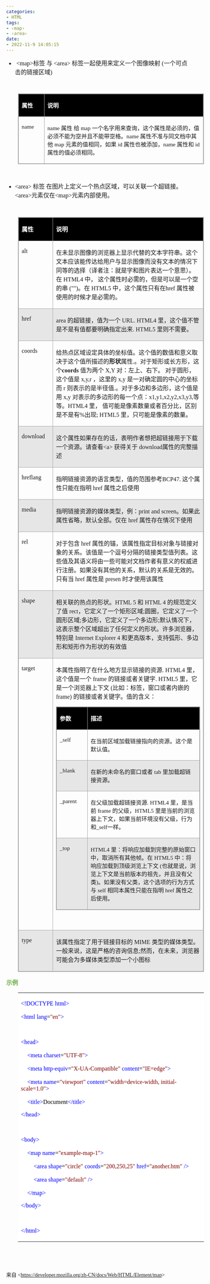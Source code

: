 ```yaml
---
categories:
- HTML
tags:
- ‹map›
- ‹area›
date:
- 2022-11-9 14:05:15
---
```



<ul style="list-style-type:disc">
    <li>&nbsp;<span style="font-size:12.0pt"><span
                style="font-family:&quot;Comic Sans MS&quot;">&lt;map&gt;</span></span><span
            style="font-size:12.0pt"><span style="font-family:&quot;Microsoft YaHei UI&quot;">标签
                与</span></span><span style="font-size:12.0pt"><span style="font-family:&quot;Comic Sans MS&quot;">
                &lt;area&gt; </span></span><span style="font-size:12.0pt"><span
                style="font-family:&quot;Microsoft YaHei UI&quot;">标签一起使用来定义一个图像映射</span></span><span
            style="font-size:12.0pt"><span style="font-family:&quot;Comic Sans MS&quot;"> (</span></span><span
            style="font-size:12.0pt"><span
                style="font-family:&quot;Microsoft YaHei UI&quot;">一个可点击的链接区域</span></span><span
            style="font-size:12.0pt"><span style="font-family:&quot;Comic Sans MS&quot;">)</span></span></li>
</ul>
<p><span style="font-size:11.0pt"><span style="font-family:&quot;Comic Sans MS&quot;">&nbsp;</span></span></p>
<table summary="" cellspacing="0"
    style="border-collapse:collapse; border-color:#a3a3a3; border-style:solid; border-width:1px; margin-left:32px"
    class=" cke_show_border">
    <tbody>
        <tr>
            <td
                style="background-color:black; border-bottom:1px solid #a3a3a3; border-left:1px solid #a3a3a3; border-right:1px solid #a3a3a3; border-top:1px solid #a3a3a3; vertical-align:top; width:.6673in">
                <p><span style="font-size:11.5pt"><span style="font-family:&quot;Microsoft YaHei UI&quot;"><span
                                style="color:white"><strong>属性</strong></span></span></span></p>
            </td>
            <td
                style="background-color:black; border-bottom:1px solid #a3a3a3; border-left:1px solid #a3a3a3; border-right:1px solid #a3a3a3; border-top:1px solid #a3a3a3; vertical-align:top; width:6.6277in">
                <p><span style="font-size:11.5pt"><span style="font-family:&quot;Microsoft YaHei UI&quot;"><span
                                style="color:white"><strong>说明</strong></span></span></span></p>
            </td>
        </tr>
        <tr>
            <td
                style="border-bottom:1px solid #a3a3a3; border-left:1px solid #a3a3a3; border-right:1px solid #a3a3a3; border-top:1px solid #a3a3a3; vertical-align:top; width:.6673in">
                <p><span style="font-size:11.5pt"><span style="font-family:&quot;Comic Sans MS&quot;">name</span></span>
                </p>
            </td>
            <td
                style="border-bottom:1px solid #a3a3a3; border-left:1px solid #a3a3a3; border-right:1px solid #a3a3a3; border-top:1px solid #a3a3a3; vertical-align:top; width:6.6277in">
                <p><span style="font-size:11.5pt"><span style="color:#1b1b1b"><span
                                style="font-family:&quot;Comic Sans MS&quot;">n</span><span
                                style="font-family:&quot;Comic Sans MS&quot;">ame </span><span
                                style="font-family:&quot;Microsoft YaHei UI&quot;">属性 给</span><span
                                style="font-family:&quot;Comic Sans MS&quot;"> map </span><span
                                style="font-family:&quot;Microsoft YaHei UI&quot;">一个名字用来查询，这个属性是必须的，值必须不能为空并且不能带空格。</span><span
                                style="font-family:&quot;Comic Sans MS&quot;">name </span><span
                                style="font-family:&quot;Microsoft YaHei UI&quot;">属性不准与同文档中其他</span><span
                                style="font-family:&quot;Comic Sans MS&quot;"> map </span><span
                                style="font-family:&quot;Microsoft YaHei UI&quot;">元素的值相同，如果</span><span
                                style="font-family:&quot;Comic Sans MS&quot;"> id </span><span
                                style="font-family:&quot;Microsoft YaHei UI&quot;">属性也被添加，</span><span
                                style="font-family:&quot;Comic Sans MS&quot;">name </span><span
                                style="font-family:&quot;Microsoft YaHei UI&quot;">属性和</span><span
                                style="font-family:&quot;Comic Sans MS&quot;"> id </span><span
                                style="font-family:&quot;Microsoft YaHei UI&quot;">属性的值必须相同。</span></span></span>
                </p>
            </td>
        </tr>
    </tbody>
</table>
<p><span style="font-size:11.0pt"><span style="font-family:&quot;Comic Sans MS&quot;">&nbsp;</span></span></p>
<ul style="list-style-type:disc">
    <li><span style="font-size:12.0pt"><span style="font-family:&quot;Comic Sans MS&quot;">&lt;area&gt;
            </span></span><span style="font-size:12.0pt"><span style="font-family:&quot;Microsoft YaHei UI&quot;">标签
                在图片上定义一个热点区域，可以关联一个超链接。</span></span><span style="font-size:12.0pt"><span
                style="font-family:&quot;Comic Sans MS&quot;">&lt;area&gt;</span></span><span
            style="font-size:12.0pt"><span style="font-family:&quot;Microsoft YaHei UI&quot;">元素仅在</span></span><span
            style="font-size:12.0pt"><span style="font-family:&quot;Comic Sans MS&quot;">&lt;map&gt;</span></span><span
            style="font-size:12.0pt"><span style="font-family:&quot;Microsoft YaHei UI&quot;">元素内部使用。</span></span>
    </li>
</ul>
<p><span style="font-size:12.0pt"><span style="font-family:&quot;Comic Sans MS&quot;">&nbsp;</span></span></p>
<table summary="" cellspacing="0"
    style="border-collapse:collapse; border-color:#a3a3a3; border-style:solid; border-width:1px; margin-left:32px"
    class=" cke_show_border">
    <tbody>
        <tr>
            <td
                style="background-color:black; border-bottom:1px solid #a3a3a3; border-left:1px solid #a3a3a3; border-right:1px solid #a3a3a3; border-top:1px solid #a3a3a3; vertical-align:top; width:.8972in">
                <p><span style="font-size:12.0pt"><span style="font-family:&quot;Microsoft YaHei UI&quot;"><span
                                style="color:white"><strong>属性</strong></span></span></span></p>
            </td>
            <td
                style="background-color:black; border-bottom:1px solid #a3a3a3; border-left:1px solid #a3a3a3; border-right:1px solid #a3a3a3; border-top:1px solid #a3a3a3; vertical-align:top; width:6.2937in">
                <p><span style="font-size:12.0pt"><span style="font-family:&quot;Microsoft YaHei UI&quot;"><span
                                style="color:white"><strong>说明</strong></span></span></span></p>
            </td>
        </tr>
        <tr>
            <td
                style="border-bottom:1px solid #a3a3a3; border-left:1px solid #a3a3a3; border-right:1px solid #a3a3a3; border-top:1px solid #a3a3a3; vertical-align:top; width:.8972in">
                <p><span style="font-size:12.0pt"><span style="font-family:&quot;Comic Sans MS&quot;">alt</span></span>
                </p>
            </td>
            <td
                style="border-bottom:1px solid #a3a3a3; border-left:1px solid #a3a3a3; border-right:1px solid #a3a3a3; border-top:1px solid #a3a3a3; vertical-align:top; width:6.3263in">
                <p><span style="font-size:12.0pt"><span
                            style="font-family:&quot;Microsoft YaHei UI&quot;">在未显示图像的浏览器上显示代替的文本字符串。这个文本应该能传达给用户与显示图像而没有文本的情况下同等的选择（译者注：就是字和图片表达一个意思）。在</span><span
                            style="font-family:&quot;Comic Sans MS&quot;"> HTML4 </span><span
                            style="font-family:&quot;Microsoft YaHei UI&quot;">中， 这个属性时必需的，但是可以是一个空的串</span><span
                            style="font-family:&quot;Comic Sans MS&quot;"> ("")</span><span
                            style="font-family:&quot;Microsoft YaHei UI&quot;">。在</span><span
                            style="font-family:&quot;Comic Sans MS&quot;"> HTML5 </span><span
                            style="font-family:&quot;Microsoft YaHei UI&quot;">中，这个属性只有在</span><span
                            style="font-family:&quot;Comic Sans MS&quot;">href </span><span
                            style="font-family:&quot;Microsoft YaHei UI&quot;">属性被使用的时候才是必需的。</span></span></p>
            </td>
        </tr>
        <tr>
            <td
                style="background-color:#e7e6e6; border-bottom:1px solid #a3a3a3; border-left:1px solid #a3a3a3; border-right:1px solid #a3a3a3; border-top:1px solid #a3a3a3; vertical-align:top; width:.8972in">
                <p><span style="font-size:12.0pt"><span style="font-family:&quot;Comic Sans MS&quot;">href</span></span>
                </p>
            </td>
            <td
                style="background-color:#e7e6e6; border-bottom:1px solid #a3a3a3; border-left:1px solid #a3a3a3; border-right:1px solid #a3a3a3; border-top:1px solid #a3a3a3; vertical-align:top; width:6.3006in">
                <p><span style="font-size:12.0pt"><span style="font-family:&quot;Comic Sans MS&quot;">area
                        </span><span style="font-family:&quot;Microsoft YaHei UI&quot;">的超链接，值为一个</span><span
                            style="font-family:&quot;Comic Sans MS&quot;"> URL. HTML4 </span><span
                            style="font-family:&quot;Microsoft YaHei UI&quot;">里，这个值不管是不是有值都要明确指定出来</span><span
                            style="font-family:&quot;Comic Sans MS&quot;">. HTML5 </span><span
                            style="font-family:&quot;Microsoft YaHei UI&quot;">里则不需要。</span></span></p>
            </td>
        </tr>
        <tr>
            <td
                style="border-bottom:1px solid #a3a3a3; border-left:1px solid #a3a3a3; border-right:1px solid #a3a3a3; border-top:1px solid #a3a3a3; vertical-align:top; width:.8972in">
                <p><span style="font-size:12.0pt"><span
                            style="font-family:&quot;Comic Sans MS&quot;">coords</span></span></p>
            </td>
            <td
                style="border-bottom:1px solid #a3a3a3; border-left:1px solid #a3a3a3; border-right:1px solid #a3a3a3; border-top:1px solid #a3a3a3; vertical-align:top; width:6.3631in">
                <p><span style="font-size:12.0pt"><span
                            style="font-family:&quot;Microsoft YaHei UI&quot;">给热点区域设定具体的坐标值。这个值的数值和意义取决于这个值所描述的</span><strong><span
                                style="font-family:&quot;Microsoft YaHei UI&quot;"><span
                                    style="color:#1b1b1b">形状</span></span></strong><span
                            style="font-family:&quot;Microsoft YaHei UI&quot;">属性</span><span
                            style="font-family:&quot;Comic Sans MS&quot;">.</span><span
                            style="font-family:&quot;Microsoft YaHei UI&quot;">。对于矩形或长方形，这个</span><strong><span
                                style="font-family:&quot;Comic Sans MS&quot;"><span
                                    style="color:#1b1b1b">coords</span></span></strong><span
                            style="font-family:&quot;Microsoft YaHei UI&quot;">&nbsp;值为两个</span><span
                            style="font-family:&quot;Comic Sans MS&quot;"> X,Y </span><span
                            style="font-family:&quot;Microsoft YaHei UI&quot;">对：左上、右下。 对于圆形，这个值是&nbsp;</span><span
                            style="font-family:&quot;Comic Sans MS&quot;"><span
                                style="color:#1b1b1b">x,y,r</span></span><span
                            style="font-family:&quot;Microsoft YaHei UI&quot;">&nbsp;，这里的&nbsp;</span><span
                            style="font-family:&quot;Comic Sans MS&quot;"><span
                                style="color:#1b1b1b">x,y</span></span><span
                            style="font-family:&quot;Microsoft YaHei UI&quot;">&nbsp;是一对确定圆的中心的坐标而&nbsp;</span><span
                            style="font-family:&quot;Comic Sans MS&quot;"><span
                                style="color:#1b1b1b">r</span></span><span
                            style="font-family:&quot;Microsoft YaHei UI&quot;">&nbsp;则表示的是半径值</span><span
                            style="font-family:&quot;Comic Sans MS&quot;">.</span><span
                            style="font-family:&quot;Microsoft YaHei UI&quot;">。对于多边和多边形，这个值是用</span><span
                            style="font-family:&quot;Comic Sans MS&quot;"> x,y </span><span
                            style="font-family:&quot;Microsoft YaHei UI&quot;">对表示的多边形的每一个点：</span><span
                            style="font-family:&quot;Comic Sans MS&quot;"><span
                                style="color:#1b1b1b">x1,y1,x2,y2,x3,y3,</span></span><span
                            style="font-family:&quot;Microsoft YaHei UI&quot;">等等。</span><span
                            style="font-family:&quot;Comic Sans MS&quot;">HTML4 </span><span
                            style="font-family:&quot;Microsoft YaHei UI&quot;">里， 值可能是像素数量或者百分比，区别是不是有</span><span
                            style="font-family:&quot;Comic Sans MS&quot;">%</span><span
                            style="font-family:&quot;Microsoft YaHei UI&quot;">出现</span><span
                            style="font-family:&quot;Comic Sans MS&quot;">; HTML5 </span><span
                            style="font-family:&quot;Microsoft YaHei UI&quot;">里，只可能是像素的数量。</span></span></p>
            </td>
        </tr>
        <tr>
            <td
                style="background-color:#e7e6e6; border-bottom:1px solid #a3a3a3; border-left:1px solid #a3a3a3; border-right:1px solid #a3a3a3; border-top:1px solid #a3a3a3; vertical-align:top; width:.9159in">
                <p><span style="font-size:12.0pt"><span
                            style="font-family:&quot;Comic Sans MS&quot;">download</span></span></p>
            </td>
            <td
                style="background-color:#e7e6e6; border-bottom:1px solid #a3a3a3; border-left:1px solid #a3a3a3; border-right:1px solid #a3a3a3; border-top:1px solid #a3a3a3; vertical-align:top; width:6.2743in">
                <p><span style="font-size:12.0pt"><span
                            style="font-family:&quot;Microsoft YaHei UI&quot;">这个属性如果存在的话，表明作者想把超链接用于下载一个资源。请查看</span><span
                            style="font-family:&quot;Comic Sans MS&quot;">&lt;a&gt; </span><span
                            style="font-family:&quot;Microsoft YaHei UI&quot;">获得关于</span><span
                            style="font-family:&quot;Comic Sans MS&quot;"> download</span><span
                            style="font-family:&quot;Microsoft YaHei UI&quot;">属性的完整描述</span></span></p>
            </td>
        </tr>
        <tr>
            <td
                style="border-bottom:1px solid #a3a3a3; border-left:1px solid #a3a3a3; border-right:1px solid #a3a3a3; border-top:1px solid #a3a3a3; vertical-align:top; width:.8972in">
                <p><span style="font-size:12.0pt"><span
                            style="font-family:&quot;Comic Sans MS&quot;">hreflang</span></span></p>
            </td>
            <td
                style="border-bottom:1px solid #a3a3a3; border-left:1px solid #a3a3a3; border-right:1px solid #a3a3a3; border-top:1px solid #a3a3a3; vertical-align:top; width:6.3555in">
                <p><span style="font-size:12.0pt"><span
                            style="font-family:&quot;Microsoft YaHei UI&quot;">指明链接资源的语言类型，值的范围参考</span><span
                            style="font-family:&quot;Comic Sans MS&quot;">BCP47. </span><span
                            style="font-family:&quot;Microsoft YaHei UI&quot;">这个属性只能在指明</span><span
                            style="font-family:&quot;Comic Sans MS&quot;"> href </span><span
                            style="font-family:&quot;Microsoft YaHei UI&quot;">属性之后使用</span></span></p>
            </td>
        </tr>
        <tr>
            <td
                style="background-color:#e7e6e6; border-bottom:1px solid #a3a3a3; border-left:1px solid #a3a3a3; border-right:1px solid #a3a3a3; border-top:1px solid #a3a3a3; vertical-align:top; width:.8972in">
                <p><span style="font-size:12.0pt"><span
                            style="font-family:&quot;Comic Sans MS&quot;">media</span></span></p>
            </td>
            <td
                style="background-color:#e7e6e6; border-bottom:1px solid #a3a3a3; border-left:1px solid #a3a3a3; border-right:1px solid #a3a3a3; border-top:1px solid #a3a3a3; vertical-align:top; width:6.2937in">
                <p><span style="font-size:12.0pt"><span
                            style="font-family:&quot;Microsoft YaHei UI&quot;">指明链接资源的媒体类型，例：</span><span
                            style="font-family:&quot;Comic Sans MS&quot;">print and screen</span><span
                            style="font-family:&quot;Microsoft YaHei UI&quot;">。如果此属性省略，默认全部。仅在</span><span
                            style="font-family:&quot;Comic Sans MS&quot;"> href </span><span
                            style="font-family:&quot;Microsoft YaHei UI&quot;">属性存在情况下使用</span></span></p>
            </td>
        </tr>
        <tr>
            <td
                style="border-bottom:1px solid #a3a3a3; border-left:1px solid #a3a3a3; border-right:1px solid #a3a3a3; border-top:1px solid #a3a3a3; vertical-align:top; width:.8972in">
                <p><span style="font-size:12.0pt"><span style="font-family:&quot;Comic Sans MS&quot;">rel</span></span>
                </p>
            </td>
            <td
                style="border-bottom:1px solid #a3a3a3; border-left:1px solid #a3a3a3; border-right:1px solid #a3a3a3; border-top:1px solid #a3a3a3; vertical-align:top; width:6.3631in">
                <p><span style="font-size:12.0pt"><span
                            style="font-family:&quot;Microsoft YaHei UI&quot;">对于包含</span><span
                            style="font-family:&quot;Comic Sans MS&quot;"> href </span><span
                            style="font-family:&quot;Microsoft YaHei UI&quot;">属性的锚，该属性指定目标对象与链接对象的关系。该值是一个逗号分隔的链接类型值列表。这些值及其语义将由一些可能对文档作者有意义的权威进行注册。如果没有其他的关系，默认的关系是无效的。只有当</span><span
                            style="font-family:&quot;Comic Sans MS&quot;"> href </span><span
                            style="font-family:&quot;Microsoft YaHei UI&quot;">属性是</span><span
                            style="font-family:&quot;Comic Sans MS&quot;"> presen </span><span
                            style="font-family:&quot;Microsoft YaHei UI&quot;">时才使用该属性</span></span></p>
            </td>
        </tr>
        <tr>
            <td
                style="background-color:#e7e6e6; border-bottom:1px solid #a3a3a3; border-left:1px solid #a3a3a3; border-right:1px solid #a3a3a3; border-top:1px solid #a3a3a3; vertical-align:top; width:.8972in">
                <p><span style="font-size:12.0pt"><span
                            style="font-family:&quot;Comic Sans MS&quot;">shape</span></span></p>
            </td>
            <td
                style="background-color:#e7e6e6; border-bottom:1px solid #a3a3a3; border-left:1px solid #a3a3a3; border-right:1px solid #a3a3a3; border-top:1px solid #a3a3a3; vertical-align:top; width:6.3125in">
                <p><span style="font-size:12.0pt"><span
                            style="font-family:&quot;Microsoft YaHei UI&quot;">相关联的热点的形状。</span><span
                            style="font-family:&quot;Comic Sans MS&quot;">HTML 5 </span><span
                            style="font-family:&quot;Microsoft YaHei UI&quot;">和</span><span
                            style="font-family:&quot;Comic Sans MS&quot;"> HTML 4 </span><span
                            style="font-family:&quot;Microsoft YaHei UI&quot;">的规范定义了值</span><span
                            style="font-family:&quot;Comic Sans MS&quot;"> rect</span><span
                            style="font-family:&quot;Microsoft YaHei UI&quot;">，它定义了一个矩形区域</span><span
                            style="font-family:&quot;Comic Sans MS&quot;">;</span><span
                            style="font-family:&quot;Microsoft YaHei UI&quot;">圆圈，它定义了一个圆形区域</span><span
                            style="font-family:&quot;Comic Sans MS&quot;">;</span><span
                            style="font-family:&quot;Microsoft YaHei UI&quot;">多边形，它定义了一个多边形</span><span
                            style="font-family:&quot;Comic Sans MS&quot;">;</span><span
                            style="font-family:&quot;Microsoft YaHei UI&quot;">默认情况下，这表示整个区域超出了任何定义的形状。许多浏览器，特别是</span><span
                            style="font-family:&quot;Comic Sans MS&quot;"> Internet Explorer 4 </span><span
                            style="font-family:&quot;Microsoft YaHei UI&quot;">和更高版本，支持弧形、多边形和矩形作为形状的有效值</span></span>
                </p>
            </td>
        </tr>
        <tr>
            <td
                style="border-bottom:1px solid #a3a3a3; border-left:1px solid #a3a3a3; border-right:1px solid #a3a3a3; border-top:1px solid #a3a3a3; vertical-align:top; width:.8972in">
                <p><span style="font-size:12.0pt"><span
                            style="font-family:&quot;Comic Sans MS&quot;">target</span></span></p>
            </td>
            <td
                style="border-bottom:1px solid #a3a3a3; border-left:1px solid #a3a3a3; border-right:1px solid #a3a3a3; border-top:1px solid #a3a3a3; vertical-align:top; width:6.4263in">
                <p><span style="font-size:12.0pt"><span
                            style="font-family:&quot;Microsoft YaHei UI&quot;">本属性指明了在什么地方显示链接的资源</span><span
                            style="font-family:&quot;Comic Sans MS&quot;">. HTML4 </span><span
                            style="font-family:&quot;Microsoft YaHei UI&quot;">里，这个值是一个</span><span
                            style="font-family:&quot;Comic Sans MS&quot;"> frame </span><span
                            style="font-family:&quot;Microsoft YaHei UI&quot;">的链接或者关键字</span><span
                            style="font-family:&quot;Comic Sans MS&quot;">. HTML5 </span><span
                            style="font-family:&quot;Microsoft YaHei UI&quot;">里，它是一个浏览器上下文</span><span
                            style="font-family:&quot;Comic Sans MS&quot;"> (</span><span
                            style="font-family:&quot;Microsoft YaHei UI&quot;">比如：标签，窗口或者内嵌的</span><span
                            style="font-family:&quot;Comic Sans MS&quot;"> frame) </span><span
                            style="font-family:&quot;Microsoft YaHei UI&quot;">的链接或者关键字。值的含义：</span></span></p>
                <table summary="" cellspacing="0"
                    style="border-collapse:collapse; border-color:#a3a3a3; border-style:solid; border-width:1px;"
                    class=" cke_show_border">
                    <tbody>
                        <tr>
                            <td
                                style="background-color:black; border-bottom:1px solid #a3a3a3; border-left:1px solid #a3a3a3; border-right:1px solid #a3a3a3; border-top:1px solid #a3a3a3; vertical-align:top; width:.8736in">
                                <p><span style="font-size:11.5pt"><span
                                            style="font-family:&quot;Microsoft YaHei UI&quot;"><span
                                                style="color:white"><strong>参数</strong></span></span></span></p>
                            </td>
                            <td
                                style="background-color:black; border-bottom:1px solid #a3a3a3; border-left:1px solid #a3a3a3; border-right:1px solid #a3a3a3; border-top:1px solid #a3a3a3; vertical-align:top; width:4.9944in">
                                <p><span style="font-size:11.5pt"><span
                                            style="font-family:&quot;Microsoft YaHei UI&quot;"><span
                                                style="color:white"><strong>描述</strong></span></span></span></p>
                            </td>
                        </tr>
                        <tr>
                            <td
                                style="border-bottom:1px solid #a3a3a3; border-left:1px solid #a3a3a3; border-right:1px solid #a3a3a3; border-top:1px solid #a3a3a3; vertical-align:top; width:.8736in">
                                <p><span style="font-size:11.5pt"><span
                                            style="font-family:&quot;Comic Sans MS&quot;"><span
                                                style="color:#1b1b1b">_self</span></span></span></p>
                            </td>
                            <td
                                style="border-bottom:1px solid #a3a3a3; border-left:1px solid #a3a3a3; border-right:1px solid #a3a3a3; border-top:1px solid #a3a3a3; vertical-align:top; width:4.9944in">
                                <p><span style="font-size:11.5pt"><span
                                            style="font-family:&quot;Microsoft YaHei UI&quot;"><span
                                                style="color:#1b1b1b">在当前区域加载链接指向的资源。这个是默认值。</span></span></span>
                                </p>
                            </td>
                        </tr>
                        <tr>
                            <td
                                style="background-color:#e7e6e6; border-bottom:1px solid #a3a3a3; border-left:1px solid #a3a3a3; border-right:1px solid #a3a3a3; border-top:1px solid #a3a3a3; vertical-align:top; width:.8736in">
                                <p><span style="font-size:11.5pt"><span
                                            style="font-family:&quot;Comic Sans MS&quot;"><span
                                                style="color:#1b1b1b">_blank</span></span></span></p>
                            </td>
                            <td
                                style="background-color:#e7e6e6; border-bottom:1px solid #a3a3a3; border-left:1px solid #a3a3a3; border-right:1px solid #a3a3a3; border-top:1px solid #a3a3a3; vertical-align:top; width:4.9944in">
                                <p><span style="font-size:11.5pt"><span style="color:#1b1b1b"><span
                                                style="font-family:&quot;Microsoft YaHei UI&quot;">在新的未命名的窗口或者</span><span
                                                style="font-family:&quot;Comic Sans MS&quot;"> tab </span><span
                                                style="font-family:&quot;Microsoft YaHei UI&quot;">里加载超链接资源。</span></span></span>
                                </p>
                            </td>
                        </tr>
                        <tr>
                            <td
                                style="border-bottom:1px solid #a3a3a3; border-left:1px solid #a3a3a3; border-right:1px solid #a3a3a3; border-top:1px solid #a3a3a3; vertical-align:top; width:.8736in">
                                <p><span style="font-size:11.5pt"><span
                                            style="font-family:&quot;Comic Sans MS&quot;"><span
                                                style="color:#1b1b1b">_parent</span></span></span></p>
                            </td>
                            <td
                                style="border-bottom:1px solid #a3a3a3; border-left:1px solid #a3a3a3; border-right:1px solid #a3a3a3; border-top:1px solid #a3a3a3; vertical-align:top; width:4.9944in">
                                <p><span style="font-size:11.5pt"><span style="color:#1b1b1b"><span
                                                style="font-family:&quot;Microsoft YaHei UI&quot;">在父级加载超链接资源</span><span
                                                style="font-family:&quot;Comic Sans MS&quot;">. HTML4 </span><span
                                                style="font-family:&quot;Microsoft YaHei UI&quot;">里，是当前</span><span
                                                style="font-family:&quot;Comic Sans MS&quot;"> frame </span><span
                                                style="font-family:&quot;Microsoft YaHei UI&quot;">的父级，</span><span
                                                style="font-family:&quot;Comic Sans MS&quot;">HTML5 </span><span
                                                style="font-family:&quot;Microsoft YaHei UI&quot;">里是当前的浏览器上下文，如果当前环境没有父级，行为和</span><span
                                                style="font-family:&quot;Comic Sans MS&quot;">_self</span><span
                                                style="font-family:&quot;Microsoft YaHei UI&quot;">一样。</span></span></span>
                                </p>
                            </td>
                        </tr>
                        <tr>
                            <td
                                style="background-color:#e7e6e6; border-bottom:1px solid #a3a3a3; border-left:1px solid #a3a3a3; border-right:1px solid #a3a3a3; border-top:1px solid #a3a3a3; vertical-align:top; width:.8736in">
                                <p><span style="font-size:11.5pt"><span
                                            style="font-family:&quot;Comic Sans MS&quot;"><span
                                                style="color:#1b1b1b">_top</span></span></span></p>
                            </td>
                            <td
                                style="background-color:#e7e6e6; border-bottom:1px solid #a3a3a3; border-left:1px solid #a3a3a3; border-right:1px solid #a3a3a3; border-top:1px solid #a3a3a3; vertical-align:top; width:5.0145in">
                                <p><span style="font-size:11.5pt"><span style="color:#1b1b1b"><span
                                                style="font-family:&quot;Comic Sans MS&quot;">HTML4 </span><span
                                                style="font-family:&quot;Microsoft YaHei UI&quot;">里：将响应加载到完整的原始窗口中，取消所有其他帧。在</span><span
                                                style="font-family:&quot;Comic Sans MS&quot;"> HTML5 </span><span
                                                style="font-family:&quot;Microsoft YaHei UI&quot;">中：将响应加载到顶级浏览上下文</span><span
                                                style="font-family:&quot;Comic Sans MS&quot;"> (</span><span
                                                style="font-family:&quot;Microsoft YaHei UI&quot;">也就是说，浏览上下文是当前版本的祖先，并且没有父类</span><span
                                                style="font-family:&quot;Comic Sans MS&quot;">)</span><span
                                                style="font-family:&quot;Microsoft YaHei UI&quot;">。如果没有父类，这个选项的行为方式与</span><span
                                                style="font-family:&quot;Comic Sans MS&quot;"> self </span><span
                                                style="font-family:&quot;Microsoft YaHei UI&quot;">相同本属性只能在指明</span><span
                                                style="font-family:&quot;Comic Sans MS&quot;"> href </span><span
                                                style="font-family:&quot;Microsoft YaHei UI&quot;">属性之后使用。</span></span></span>
                                </p>
                            </td>
                        </tr>
                    </tbody>
                </table>
                <p><span style="font-size:12.0pt"><span
                            style="font-family:&quot;Comic Sans MS&quot;">&nbsp;</span></span></p>
            </td>
        </tr>
        <tr>
            <td
                style="background-color:#e7e6e6; border-bottom:1px solid #a3a3a3; border-left:1px solid #a3a3a3; border-right:1px solid #a3a3a3; border-top:1px solid #a3a3a3; vertical-align:top; width:.8972in">
                <p><span style="font-size:12.0pt"><span style="font-family:&quot;Comic Sans MS&quot;">type</span></span>
                </p>
            </td>
            <td
                style="background-color:#e7e6e6; border-bottom:1px solid #a3a3a3; border-left:1px solid #a3a3a3; border-right:1px solid #a3a3a3; border-top:1px solid #a3a3a3; vertical-align:top; width:6.2937in">
                <p><span style="font-size:12.0pt"><span
                            style="font-family:&quot;Microsoft YaHei UI&quot;">该属性指定了用于链接目标的</span><span
                            style="font-family:&quot;Comic Sans MS&quot;"> MIME </span><span
                            style="font-family:&quot;Microsoft YaHei UI&quot;">类型的媒体类型。一般来说，这是严格的咨询信息</span><span
                            style="font-family:&quot;Comic Sans MS&quot;">;</span><span
                            style="font-family:&quot;Microsoft YaHei UI&quot;">然而，在未来，浏览器可能会为多媒体类型添加一个小图标</span></span>
                </p>
            </td>
        </tr>
    </tbody>
</table>
<p><span style="font-size:12.0pt"><span style="font-family:&quot;Microsoft YaHei UI&quot;"><span
                style="color:#70ad47"><strong>示例</strong></span></span></span></p>
<table summary="" cellspacing="0"
    style="border-collapse:collapse; border-color:#a3a3a3; border-style:solid; border-width:0px; margin-left:32px"
    class=" cke_show_border">
    <tbody>
        <tr>
            <td
                style="background-color:white; border-bottom:0px; border-left:0px; border-right:0px; border-top:0px; vertical-align:top; width:5.9611in">
                <p><span style="font-size:12.0pt"><span style="font-family:&quot;Comic Sans MS&quot;"><span
                                style="color:blue">&lt;!DOCTYPE</span></span>&nbsp;<span
                            style="font-family:&quot;Comic Sans MS&quot;"><span
                                style="color:blue">html&gt;</span></span></span></p>
                <p><span style="font-size:12.0pt"><span style="font-family:&quot;Comic Sans MS&quot;"><span
                                style="color:blue">&lt;html</span></span>&nbsp;<span
                            style="font-family:&quot;Comic Sans MS&quot;"><span
                                style="color:blue">lang</span></span><span
                            style="font-family:&quot;Comic Sans MS&quot;"><span style="color:black">=</span></span><span
                            style="font-family:&quot;Comic Sans MS&quot;"><span
                                style="color:maroon">"en"</span></span><span
                            style="font-family:&quot;Comic Sans MS&quot;"><span
                                style="color:blue">&gt;</span></span></span></p>
                <p><span style="font-size:12.0pt"><span
                            style="font-family:&quot;Comic Sans MS&quot;">&nbsp;</span></span></p>
                <p><span style="font-size:12.0pt"><span style="font-family:&quot;Comic Sans MS&quot;"><span
                                style="color:blue">&lt;head&gt;</span></span></span></p>
                <p><span style="font-size:12.0pt">&nbsp;&nbsp;&nbsp;&nbsp;<span
                            style="font-family:&quot;Comic Sans MS&quot;"><span
                                style="color:blue">&lt;meta</span></span>&nbsp;<span
                            style="font-family:&quot;Comic Sans MS&quot;"><span
                                style="color:blue">charset</span></span><span
                            style="font-family:&quot;Comic Sans MS&quot;"><span style="color:black">=</span></span><span
                            style="font-family:&quot;Comic Sans MS&quot;"><span
                                style="color:maroon">"UTF-8"</span></span><span
                            style="font-family:&quot;Comic Sans MS&quot;"><span
                                style="color:blue">&gt;</span></span></span></p>
                <p><span style="font-size:12.0pt">&nbsp;&nbsp;&nbsp;&nbsp;<span
                            style="font-family:&quot;Comic Sans MS&quot;"><span
                                style="color:blue">&lt;meta</span></span>&nbsp;<span
                            style="font-family:&quot;Comic Sans MS&quot;"><span
                                style="color:blue">http-equiv</span></span><span
                            style="font-family:&quot;Comic Sans MS&quot;"><span style="color:black">=</span></span><span
                            style="font-family:&quot;Comic Sans MS&quot;"><span
                                style="color:maroon">"X-UA-Compatible"</span></span>&nbsp;<span
                            style="font-family:&quot;Comic Sans MS&quot;"><span
                                style="color:blue">content</span></span><span
                            style="font-family:&quot;Comic Sans MS&quot;"><span style="color:black">=</span></span><span
                            style="font-family:&quot;Comic Sans MS&quot;"><span
                                style="color:maroon">"IE=edge"</span></span><span
                            style="font-family:&quot;Comic Sans MS&quot;"><span
                                style="color:blue">&gt;</span></span></span></p>
                <p><span style="font-size:12.0pt">&nbsp;&nbsp;&nbsp;&nbsp;<span
                            style="font-family:&quot;Comic Sans MS&quot;"><span
                                style="color:blue">&lt;meta</span></span>&nbsp;<span
                            style="font-family:&quot;Comic Sans MS&quot;"><span
                                style="color:blue">name</span></span><span
                            style="font-family:&quot;Comic Sans MS&quot;"><span style="color:black">=</span></span><span
                            style="font-family:&quot;Comic Sans MS&quot;"><span
                                style="color:maroon">"viewport"</span></span>&nbsp;<span
                            style="font-family:&quot;Comic Sans MS&quot;"><span
                                style="color:blue">content</span></span><span
                            style="font-family:&quot;Comic Sans MS&quot;"><span style="color:black">=</span></span><span
                            style="font-family:&quot;Comic Sans MS&quot;"><span
                                style="color:maroon">"width=device-width,</span></span>&nbsp;<span
                            style="font-family:&quot;Comic Sans MS&quot;"><span
                                style="color:maroon">initial-scale=1.0"</span></span><span
                            style="font-family:&quot;Comic Sans MS&quot;"><span
                                style="color:blue">&gt;</span></span></span></p>
                <p><span style="font-size:12.0pt">&nbsp;&nbsp;&nbsp;&nbsp;<span
                            style="font-family:&quot;Comic Sans MS&quot;"><span
                                style="color:blue">&lt;title&gt;</span></span><span
                            style="font-family:&quot;Comic Sans MS&quot;"><span
                                style="color:black">Document</span></span><span
                            style="font-family:&quot;Comic Sans MS&quot;"><span
                                style="color:blue">&lt;/title&gt;</span></span></span></p>
                <p><span style="font-size:12.0pt"><span style="font-family:&quot;Comic Sans MS&quot;"><span
                                style="color:blue">&lt;/head&gt;</span></span></span></p>
                <p><span style="font-size:12.0pt"><span
                            style="font-family:&quot;Comic Sans MS&quot;">&nbsp;</span></span></p>
                <p><span style="font-size:12.0pt"><span style="font-family:&quot;Comic Sans MS&quot;"><span
                                style="color:blue">&lt;body&gt;</span></span></span></p>
                <p><span style="font-size:12.0pt">&nbsp;&nbsp;&nbsp;&nbsp;<span
                            style="font-family:&quot;Comic Sans MS&quot;"><span
                                style="color:blue">&lt;map</span></span>&nbsp;<span
                            style="font-family:&quot;Comic Sans MS&quot;"><span
                                style="color:blue">name</span></span><span
                            style="font-family:&quot;Comic Sans MS&quot;"><span style="color:black">=</span></span><span
                            style="font-family:&quot;Comic Sans MS&quot;"><span
                                style="color:maroon">"example-map-1"</span></span><span
                            style="font-family:&quot;Comic Sans MS&quot;"><span
                                style="color:blue">&gt;</span></span></span></p>
                <p><span style="font-size:12.0pt">&nbsp;&nbsp;&nbsp;&nbsp;&nbsp;&nbsp;&nbsp;&nbsp;<span
                            style="font-family:&quot;Comic Sans MS&quot;"><span
                                style="color:blue">&lt;area</span></span>&nbsp;<span
                            style="font-family:&quot;Comic Sans MS&quot;"><span
                                style="color:blue">shape</span></span><span
                            style="font-family:&quot;Comic Sans MS&quot;"><span style="color:black">=</span></span><span
                            style="font-family:&quot;Comic Sans MS&quot;"><span
                                style="color:maroon">"circle"</span></span>&nbsp;<span
                            style="font-family:&quot;Comic Sans MS&quot;"><span
                                style="color:blue">coords</span></span><span
                            style="font-family:&quot;Comic Sans MS&quot;"><span style="color:black">=</span></span><span
                            style="font-family:&quot;Comic Sans MS&quot;"><span
                                style="color:maroon">"200,250,25"</span></span>&nbsp;<span
                            style="font-family:&quot;Comic Sans MS&quot;"><span
                                style="color:blue">href</span></span><span
                            style="font-family:&quot;Comic Sans MS&quot;"><span style="color:black">=</span></span><span
                            style="font-family:&quot;Comic Sans MS&quot;"><span
                                style="color:maroon">"another.htm"</span></span>&nbsp;<span
                            style="font-family:&quot;Comic Sans MS&quot;"><span
                                style="color:blue">/&gt;</span></span></span></p>
                <p><span style="font-size:12.0pt">&nbsp;&nbsp;&nbsp;&nbsp;&nbsp;&nbsp;&nbsp;&nbsp;<span
                            style="font-family:&quot;Comic Sans MS&quot;"><span
                                style="color:blue">&lt;area</span></span>&nbsp;<span
                            style="font-family:&quot;Comic Sans MS&quot;"><span
                                style="color:blue">shape</span></span><span
                            style="font-family:&quot;Comic Sans MS&quot;"><span style="color:black">=</span></span><span
                            style="font-family:&quot;Comic Sans MS&quot;"><span
                                style="color:maroon">"default"</span></span>&nbsp;<span
                            style="font-family:&quot;Comic Sans MS&quot;"><span
                                style="color:blue">/&gt;</span></span></span></p>
                <p><span style="font-size:12.0pt">&nbsp;&nbsp;&nbsp;&nbsp;<span
                            style="font-family:&quot;Comic Sans MS&quot;"><span
                                style="color:blue">&lt;/map&gt;</span></span></span></p>
                <p><span style="font-size:12.0pt"><span style="font-family:&quot;Comic Sans MS&quot;"><span
                                style="color:blue">&lt;/body&gt;</span></span></span></p>
                <p><span style="font-size:12.0pt"><span
                            style="font-family:&quot;Comic Sans MS&quot;">&nbsp;</span></span></p>
                <p><span style="font-size:12.0pt"><span style="font-family:&quot;Comic Sans MS&quot;"><span
                                style="color:blue">&lt;/html&gt;</span></span></span></p>
            </td>
        </tr>
    </tbody>
</table>
<p><br></p>
<p><span style="font-size:11.0pt"><span style="font-family:&quot;Comic Sans MS&quot;">&nbsp;</span></span></p>
<p><span style="font-family:&quot;Microsoft YaHei UI&quot;">来自</span><span
        style="font-family:&quot;Comic Sans MS&quot;"> &lt;</span><a
        data-cke-saved-href="https://developer.mozilla.org/zh-CN/docs/Web/HTML/Element/map"
        href="https://developer.mozilla.org/zh-CN/docs/Web/HTML/Element/map"><span
            style="font-family:&quot;Comic Sans MS&quot;">https://developer.mozilla.org/zh-CN/docs/Web/HTML/Element/map</span></a><span
        style="font-family:&quot;Comic Sans MS&quot;">&gt; </span></p>
